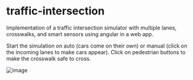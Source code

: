 # traffic-intersection
Implementation of a traffic intersection simulator with multiple lanes, crosswalks, and smart sensors using angular in a web app.

Start the simulation on auto (cars come on their own) or manual (click on the incoming lanes to make cars appear). Click on pedestrian buttons to make the crosswalk safe to cross.

![image](https://github.com/taftsandbakken/traffic-intersection/assets/1663157/68187180-c375-471f-9cbf-a6b0dbb1bb4c)
